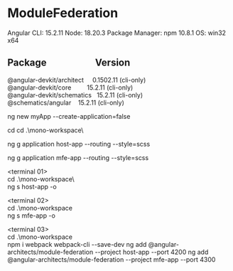 # ModuleFederation

Angular CLI: 15.2.11
Node: 18.20.3
Package Manager: npm 10.8.1
OS: win32 x64


Package&nbsp;&nbsp;&nbsp;&nbsp;&nbsp;&nbsp;&nbsp;&nbsp;&nbsp;&nbsp;&nbsp;&nbsp;&nbsp;&nbsp;&nbsp;&nbsp;&nbsp;&nbsp;&nbsp;&nbsp;&nbsp;&nbsp;Version
------------------------------------------------------
@angular-devkit/architect &nbsp;&nbsp;&nbsp;&nbsp;0.1502.11 (cli-only) <br>
@angular-devkit/core&nbsp;&nbsp;&nbsp;&nbsp;&nbsp;&nbsp;&nbsp;&nbsp;&nbsp;15.2.11 (cli-only) <br>
@angular-devkit/schematics&nbsp;&nbsp;&nbsp;15.2.11 (cli-only) <br>
@schematics/angular&nbsp;&nbsp;&nbsp;&nbsp;15.2.11 (cli-only) <br>

ng new myApp --create-application=false

cd cd .\mono-workspace\

ng g application host-app --routing --style=scss

ng g application mfe-app --routing --style=scss

<terminal 01><br>
cd .\mono-workspace\  
ng s host-app -o 

<terminal 02><br>
cd .\mono-workspace\
ng s mfe-app -o 

<terminal 03><br>
cd .\mono-workspace\
npm i webpack webpack-cli --save-dev
ng add @angular-architects/module-federation --project host-app --port 4200
ng add @angular-architects/module-federation --project mfe-app --port 4300 
